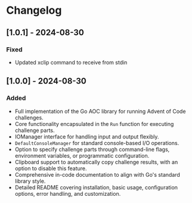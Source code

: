 # Changelog

## [1.0.1] - 2024-08-30

### Fixed
- Updated xclip command to receive from stdin

## [1.0.0] - 2024-08-30

### Added

- Full implementation of the Go AOC library for running Advent of Code challenges.
- Core functionality encapsulated in the `Run` function for executing challenge parts.
- IOManager interface for handling input and output flexibly.
- `DefaultConsoleManager` for standard console-based I/O operations.
- Option to specify challenge parts through command-line flags, environment variables, or programmatic configuration.
- Clipboard support to automatically copy challenge results, with an option to disable this feature.
- Comprehensive in-code documentation to align with Go's standard library style.
- Detailed README covering installation, basic usage, configuration options, error handling, and customization.
